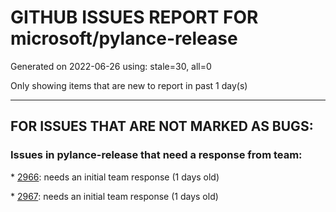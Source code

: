 
# GITHUB ISSUES REPORT FOR microsoft/pylance-release


Generated on 2022-06-26 using: stale=30, all=0


Only showing items that are new to report in past 1 day(s)


---

## FOR ISSUES THAT ARE NOT MARKED AS BUGS:


### Issues in pylance-release that need a response from team:


\* [2966](https://github.com/microsoft/pylance-release/issues/2966 "Add move refactor for methods and classes"): needs an initial team response (1 days old)

\* [2967](https://github.com/microsoft/pylance-release/issues/2967 "Go to definition actually goes to stubs"): needs an initial team response (1 days old)
